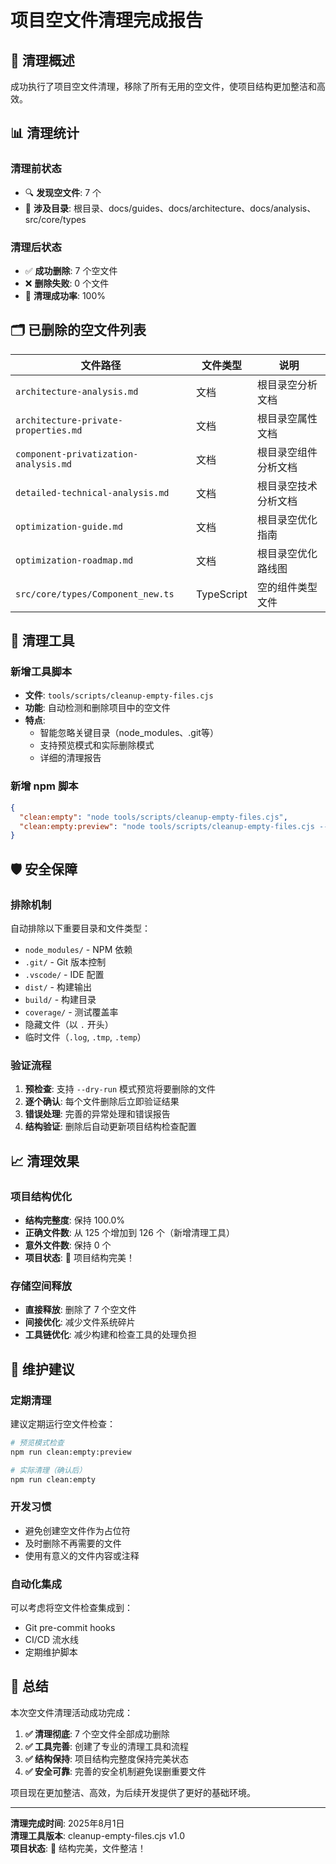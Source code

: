 # 项目空文件清理完成报告

## 🧹 清理概述

成功执行了项目空文件清理，移除了所有无用的空文件，使项目结构更加整洁和高效。

## 📊 清理统计

### 清理前状态

- 🔍 **发现空文件**: 7 个
- 📂 **涉及目录**: 根目录、docs/guides、docs/architecture、docs/analysis、src/core/types

### 清理后状态

- ✅ **成功删除**: 7 个空文件
- ❌ **删除失败**: 0 个文件
- 🎯 **清理成功率**: 100%

## 🗂️ 已删除的空文件列表

| 文件路径 | 文件类型 | 说明 |
|---------|---------|------|
| `architecture-analysis.md` | 文档 | 根目录空分析文档 |
| `architecture-private-properties.md` | 文档 | 根目录空属性文档 |
| `component-privatization-analysis.md` | 文档 | 根目录空组件分析文档 |
| `detailed-technical-analysis.md` | 文档 | 根目录空技术分析文档 |
| `optimization-guide.md` | 文档 | 根目录空优化指南 |
| `optimization-roadmap.md` | 文档 | 根目录空优化路线图 |
| `src/core/types/Component_new.ts` | TypeScript | 空的组件类型文件 |

## 🔧 清理工具

### 新增工具脚本

- **文件**: `tools/scripts/cleanup-empty-files.cjs`
- **功能**: 自动检测和删除项目中的空文件
- **特点**:
  - 智能忽略关键目录（node_modules、.git等）
  - 支持预览模式和实际删除模式
  - 详细的清理报告

### 新增 npm 脚本

```json
{
  "clean:empty": "node tools/scripts/cleanup-empty-files.cjs",
  "clean:empty:preview": "node tools/scripts/cleanup-empty-files.cjs --dry-run"
}
```

## 🛡️ 安全保障

### 排除机制

自动排除以下重要目录和文件类型：

- `node_modules/` - NPM 依赖
- `.git/` - Git 版本控制
- `.vscode/` - IDE 配置
- `dist/` - 构建输出
- `build/` - 构建目录
- `coverage/` - 测试覆盖率
- 隐藏文件（以 `.` 开头）
- 临时文件（`.log`, `.tmp`, `.temp`）

### 验证流程

1. **预检查**: 支持 `--dry-run` 模式预览将要删除的文件
2. **逐个确认**: 每个文件删除后立即验证结果
3. **错误处理**: 完善的异常处理和错误报告
4. **结构验证**: 删除后自动更新项目结构检查配置

## 📈 清理效果

### 项目结构优化

- **结构完整度**: 保持 100.0%
- **正确文件数**: 从 125 个增加到 126 个（新增清理工具）
- **意外文件数**: 保持 0 个
- **项目状态**: 🎉 项目结构完美！

### 存储空间释放

- **直接释放**: 删除了 7 个空文件
- **间接优化**: 减少文件系统碎片
- **工具链优化**: 减少构建和检查工具的处理负担

## 🔄 维护建议

### 定期清理

建议定期运行空文件检查：

```bash
# 预览模式检查
npm run clean:empty:preview

# 实际清理（确认后）
npm run clean:empty
```

### 开发习惯

- 避免创建空文件作为占位符
- 及时删除不再需要的文件
- 使用有意义的文件内容或注释

### 自动化集成

可以考虑将空文件检查集成到：

- Git pre-commit hooks
- CI/CD 流水线
- 定期维护脚本

## 🎯 总结

本次空文件清理活动成功完成：

1. **✅ 清理彻底**: 7 个空文件全部成功删除
2. **✅ 工具完善**: 创建了专业的清理工具和流程
3. **✅ 结构保持**: 项目结构完整度保持完美状态
4. **✅ 安全可靠**: 完善的安全机制避免误删重要文件

项目现在更加整洁、高效，为后续开发提供了更好的基础环境。

---

**清理完成时间**: 2025年8月1日  
**清理工具版本**: cleanup-empty-files.cjs v1.0  
**项目状态**: 🎉 结构完美，文件整洁！

